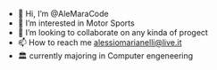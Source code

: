 - 👋 Hi, I’m @AleMaraCode
- 👀 I’m interested in Motor Sports
- 💞️ I’m looking to collaborate on any kinda of progect
- 📫 How to reach me alessiomarianelli@live.it
- 🏛️ currently majoring in Computer engeneering
<!---
Egodev-bit/Egodev-bit is a ✨ special ✨ repository because its `README.md` (this file) appears on your GitHub profile.
You can click the Preview link to take a look at your changes.
--->

